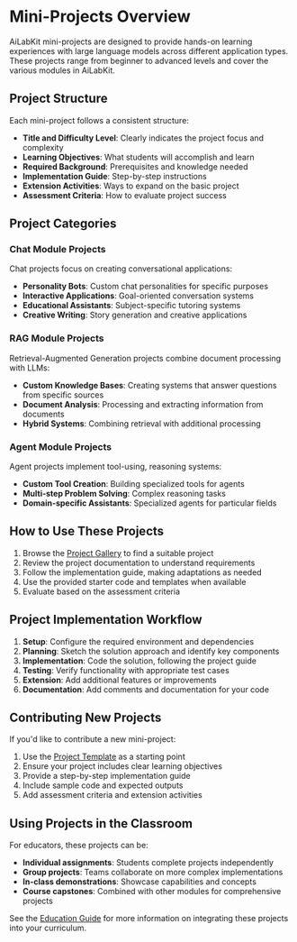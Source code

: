 # Mini-Projects Overview

AiLabKit mini-projects are designed to provide hands-on learning experiences with large language models across different application types. These projects range from beginner to advanced levels and cover the various modules in AiLabKit.

## Project Structure

Each mini-project follows a consistent structure:

- **Title and Difficulty Level**: Clearly indicates the project focus and complexity
- **Learning Objectives**: What students will accomplish and learn
- **Required Background**: Prerequisites and knowledge needed
- **Implementation Guide**: Step-by-step instructions
- **Extension Activities**: Ways to expand on the basic project
- **Assessment Criteria**: How to evaluate project success

## Project Categories

### Chat Module Projects

Chat projects focus on creating conversational applications:

- **Personality Bots**: Custom chat personalities for specific purposes
- **Interactive Applications**: Goal-oriented conversation systems
- **Educational Assistants**: Subject-specific tutoring systems
- **Creative Writing**: Story generation and creative applications

### RAG Module Projects

Retrieval-Augmented Generation projects combine document processing with LLMs:

- **Custom Knowledge Bases**: Creating systems that answer questions from specific sources
- **Document Analysis**: Processing and extracting information from documents
- **Hybrid Systems**: Combining retrieval with additional processing

### Agent Module Projects

Agent projects implement tool-using, reasoning systems:

- **Custom Tool Creation**: Building specialized tools for agents
- **Multi-step Problem Solving**: Complex reasoning tasks
- **Domain-specific Assistants**: Specialized agents for particular fields

## How to Use These Projects

1. Browse the [Project Gallery](projects/index.md) to find a suitable project
2. Review the project documentation to understand requirements
3. Follow the implementation guide, making adaptations as needed
4. Use the provided starter code and templates when available
5. Evaluate based on the assessment criteria

## Project Implementation Workflow

1. **Setup**: Configure the required environment and dependencies
2. **Planning**: Sketch the solution approach and identify key components
3. **Implementation**: Code the solution, following the project guide
4. **Testing**: Verify functionality with appropriate test cases
5. **Extension**: Add additional features or improvements
6. **Documentation**: Add comments and documentation for your code

## Contributing New Projects

If you'd like to contribute a new mini-project:

1. Use the [Project Template](mini-project-template.md) as a starting point
2. Ensure your project includes clear learning objectives
3. Provide a step-by-step implementation guide
4. Include sample code and expected outputs
5. Add assessment criteria and extension activities

## Using Projects in the Classroom

For educators, these projects can be:

- **Individual assignments**: Students complete projects independently
- **Group projects**: Teams collaborate on more complex implementations
- **In-class demonstrations**: Showcase capabilities and concepts
- **Course capstones**: Combined with other modules for comprehensive projects

See the [Education Guide](education-guide.md) for more information on integrating these projects into your curriculum.
